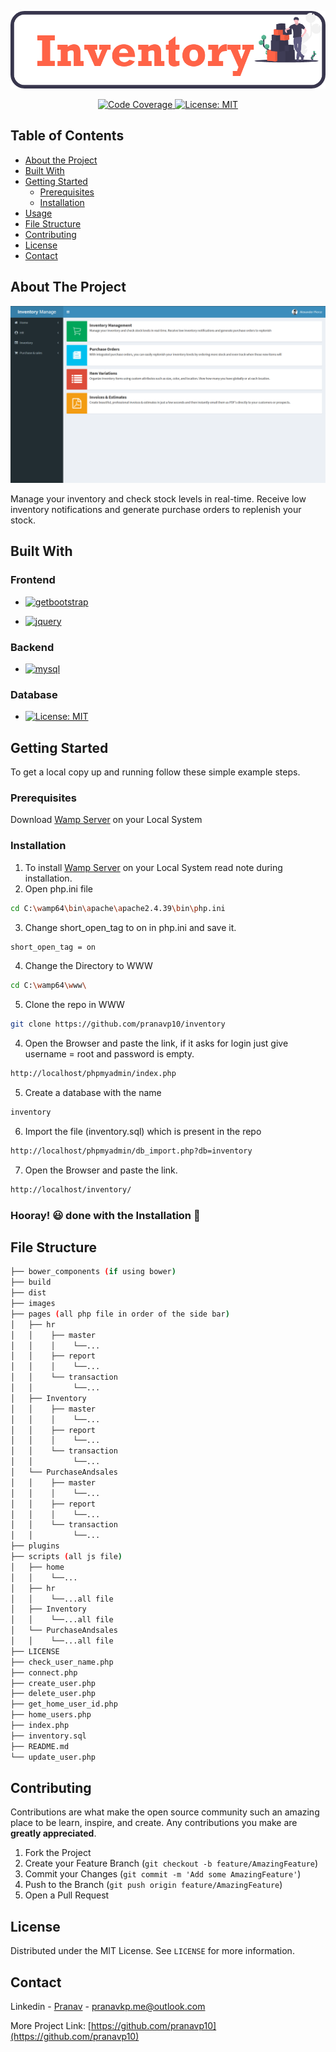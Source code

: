 <p align="center"><img alt="Inventory" src="./images/inventory.png" target="_blank" /></p>
<p align="center">

  <a href="#">
    <img alt="Code Coverage" src="https://img.shields.io/badge/Code Coverage-63%25-important" target="_blank" />
  </a>
  <a href="https://github.com/kefranabg/readme-md-generator/blob/master/LICENSE">
    <img alt="License: MIT" src="https://img.shields.io/badge/license-MIT-yellow.svg" target="_blank" />
  </a>
</p>

<!-- TABLE OF CONTENTS -->

## Table of Contents

- [About the Project](#about-the-project)
- [Built With](#built-with)
- [Getting Started](#getting-started)
  - [Prerequisites](#prerequisites)
  - [Installation](#installation)
- [Usage](#usage)
- [File Structure](#file-Structure)
- [Contributing](#contributing)
- [License](#license)
- [Contact](#contact)

<!-- ABOUT THE PROJECT -->

## About The Project

<img alt="inventory info" src="./images/mainpage.PNG" target="_blank" /> 

Manage your inventory and check stock levels in real-time. Receive low inventory notifications and generate purchase orders to replenish your stock.

## Built With

### Frontend
<p>
<ul>
<li>
<a href="https://getbootstrap.com/docs/3.3/">
    <img alt="getbootstrap" src="https://img.shields.io/badge/%20-Bootstrap%203-blueviolet?logo=Bootstrap&logoColor=ffffff" target="_blank" /></a></li>
</ul>
<ul>

<li>
<a href="https://jquery.com/">
    <img alt="jquery" src="https://img.shields.io/badge/%20-jQuery-blue?logo=jQuery&logoColor=ffffff" target="_blank" /></a>
    </li>
</ul>
</p>

### Backend

<ul>
<li>
<a href="https://www.mysql.com/">
    <img alt="mysql" src="https://img.shields.io/badge/%20-php-informational?logo=php&logoColor=ffffff" target="_blank" /></a>
    </li>
</ul>


### Database

<ul>
<li>
<a href="https://www.mysql.com/">
    <img alt="License: MIT" src="https://img.shields.io/badge/%20-MySQL-orange?logo=MySQL&logoColor=ffffff" target="_blank" /></a>
    </li>
</ul>

<!-- GETTING STARTED -->
## Getting Started

To get a local copy up and running follow these simple example steps.


### Prerequisites
Download [Wamp Server](http://www.wampserver.com/en/) on your Local System


### Installation

1. To install [Wamp Server](http://www.wampserver.com/en/) on your Local System read note during installation. 
2. Open php.ini file
```sh
cd C:\wamp64\bin\apache\apache2.4.39\bin\php.ini
```
3. Change short_open_tag to on in php.ini and save it.
```sh
short_open_tag = on
```
4. Change the Directory to WWW
```sh
cd C:\wamp64\www\
```
5. Clone the repo in WWW
```sh
git clone https://github.com/pranavp10/inventory
```
4. Open the Browser and paste the link, if it asks for login just give username = root and password is empty.
```sh
http://localhost/phpmyadmin/index.php
```
5. Create a database with the name
```sh
inventory
```
6. Import the file (inventory.sql) which is present in the repo
```sh
http://localhost/phpmyadmin/db_import.php?db=inventory
```
7. Open the Browser and paste the link. 
```sh
http://localhost/inventory/
```

### Hooray! 😃 done with the Installation 👏

## File Structure

```bash
├── bower_components (if using bower)
├── build
├── dist
├── images
├── pages (all php file in order of the side bar)
│   ├── hr
│   │    ├── master
│   │    │    └──...
│   │    ├── report
│   │    │    └──...
│   │    └── transaction
│   │         └──...
│   ├── Inventory
│   │    ├── master
│   │    │    └──...
│   │    ├── report
│   │    │    └──...
│   │    └── transaction
│   │         └──...
│   └── PurchaseAndsales
│   │    ├── master
│   │    │    └──...
│   │    ├── report
│   │    │    └──...
│   │    └── transaction
│   │         └──... 
├── plugins
├── scripts (all js file)
│   ├── home
│   │    └──...
│   ├── hr
│   │    └──...all file
│   ├── Inventory
│   │    └──...all file
│   └── PurchaseAndsales
│   │    └──...all file
├── LICENSE
├── check_user_name.php
├── connect.php
├── create_user.php
├── delete_user.php
├── get_home_user_id.php
├── home_users.php
├── index.php
├── inventory.sql
├── README.md
└── update_user.php
```

<!-- CONTRIBUTING -->
## Contributing

Contributions are what make the open source community such an amazing place to be learn, inspire, and create. Any contributions you make are **greatly appreciated**.

1. Fork the Project
2. Create your Feature Branch (`git checkout -b feature/AmazingFeature`)
3. Commit your Changes (`git commit -m 'Add some AmazingFeature'`)
4. Push to the Branch (`git push origin feature/AmazingFeature`)
5. Open a Pull Request



<!-- LICENSE -->
## License

Distributed under the MIT License. See `LICENSE` for more information.

<!-- CONTACT -->
## Contact

Linkedin - [Pranav](https://www.linkedin.com/in/pranav-p-241914183) - pranavkp.me@outlook.com

More Project Link: [https://github.com/pranavp10](https://github.com/pranavp10)

